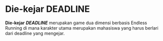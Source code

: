 # Die-kejar DEADLINE

**Die-kejar** ***DEADLINE*** merupakan game dua dimensi berbasis Endless Running di mana karakter utama merupakan mahasiswa yang harus berlari dari deadline yang mengejar.
